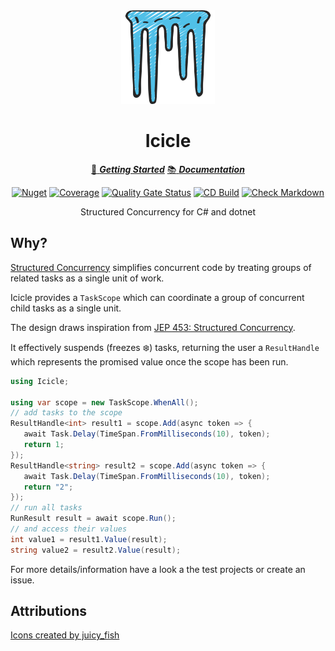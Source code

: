 ﻿<!-- markdownlint-disable MD033 MD041 -->
<div align="center">

<img src="icicles-icon.png" alt="Eon" width="150px"/>

# Icicle

[:running: **_Getting Started_**](https://bmazzarol.github.io/Icicle/articles/getting-started.html)
[:books: **_Documentation_**](https://bmazzarol.github.io/Icicle)

[![Nuget](https://img.shields.io/nuget/v/Icicle)](https://www.nuget.org/packages/Icicle/)
[![Coverage](https://sonarcloud.io/api/project_badges/measure?project=bmazzarol_Icicle&metric=coverage)](https://sonarcloud.io/summary/new_code?id=bmazzarol_Icicle)
[![Quality Gate Status](https://sonarcloud.io/api/project_badges/measure?project=bmazzarol_Icicle&metric=alert_status)](https://sonarcloud.io/summary/new_code?id=bmazzarol_Icicle)
[![CD Build](https://github.com/bmazzarol/Icicle/actions/workflows/cd-build.yml/badge.svg)](https://github.com/bmazzarol/Icicle/actions/workflows/cd-build.yml)
[![Check Markdown](https://github.com/bmazzarol/Icicle/actions/workflows/check-markdown.yml/badge.svg)](https://github.com/bmazzarol/Icicle/actions/workflows/check-markdown.yml)

Structured Concurrency for C# and dotnet

</div>

## Why?

[Structured Concurrency](https://en.wikipedia.org/wiki/Structured_concurrency)
simplifies concurrent code by treating
groups of related tasks as a single unit of work.

Icicle provides a `TaskScope` which can coordinate a group of concurrent child
tasks as a single unit.

The design draws inspiration
from [JEP 453: Structured Concurrency](https://openjdk.org/jeps/453).

It effectively suspends (freezes :snowflake:) tasks, returning the user
a `ResultHandle` which represents the
promised value once the scope has been run.

```c#
using Icicle;

using var scope = new TaskScope.WhenAll();
// add tasks to the scope
ResultHandle<int> result1 = scope.Add(async token => {
   await Task.Delay(TimeSpan.FromMilliseconds(10), token);
   return 1; 
});
ResultHandle<string> result2 = scope.Add(async token => {
   await Task.Delay(TimeSpan.FromMilliseconds(10), token);
   return "2"; 
});
// run all tasks
RunResult result = await scope.Run();
// and access their values
int value1 = result1.Value(result);
string value2 = result2.Value(result);
```

For more details/information have a look a the test projects or create an issue.

## Attributions

[Icons created by juicy_fish](https://www.flaticon.com/free-icons/construction)
